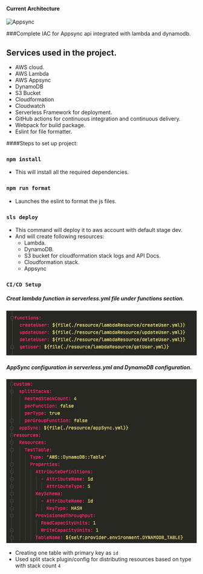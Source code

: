 #### Current Architecture
![Appsync](https://appsync-deploy-docs.s3.ap-south-1.amazonaws.com/appsync.PNG)

###Complete IAC for Appsync api integrated with lambda and dynamodb.

## Services used in the project.
  - AWS cloud.
  - AWS Lambda
  - AWS Appsync
  - DynamoDB
  - S3 Bucket
  - Cloudformation
  - Cloudwatch
  - Serverless Framework for deployment.
  - GitHub actions for continuous integration and continuous delivery.
  - Webpack for build package.
  - Eslint for file formatter.

####Steps to set up project:

### `npm install`
 - This will install all the required dependencies.

### `npm run format`
 - Launches the eslint to format the js files.

### `sls deploy`
 - This command will deploy it to aws account with default stage dev.
 - And will create following resources:
    - Lambda.
    - DynamoDB.
    - S3 bucket for cloudformation stack logs and API Docs.
    - Cloudformation stack.
    - Appsync
    
### `CI/CD Setup`
##### Creat lambda function in serverless.yml file under functions section.
![functions](./img/functions.png?raw=true)

##### AppSync configuration in serverless.yml and DynamoDB configuration.
![functions](./img/appsync.png?raw=true)
  - Creating one table with primary key as `id`
  - Used split stack plugin/config for distributing resources based on type with stack count `4`
   


